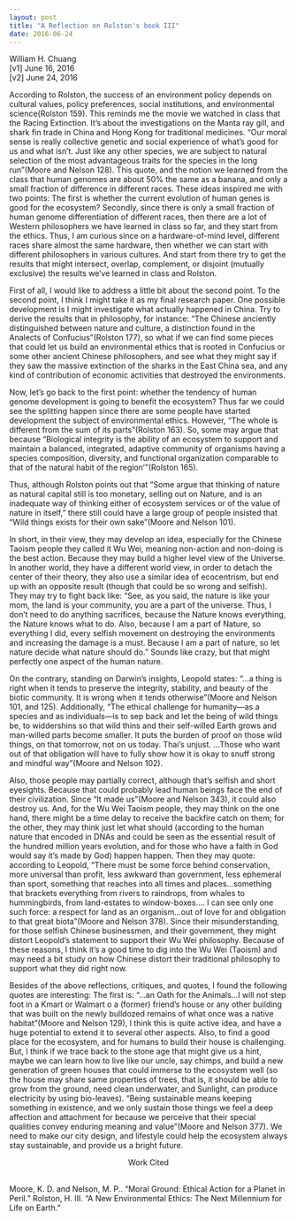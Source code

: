 ```yaml
---
layout: post
title: "A Reflection on Rolston's book III"
date: 2016-06-24
---
```

William H. Chuang<br>
[v1] June 16, 2016 <br>
[v2] June 24, 2016<br>

According to Rolston, the success of an environment policy depends on cultural values, policy preferences, social institutions, and environmental science(Rolston 159). This reminds me the movie we watched in class that the Racing Extinction. It’s about the investigations on the Manta ray gill, and shark fin trade in China and Hong Kong for traditional medicines. “Our moral sense is really collective genetic and social experience of what’s good for us and what isn’t. Just like any other species, we are subject to natural selection of the most advantageous traits for the species in the long run”(Moore and Nelson 128). This quote, and the notion we learned from the class that human genomes are about 50% the same as a banana, and only a small fraction of difference in different races. These ideas inspired me with two points: The first is whether the current evolution of human genes is good for the ecosystem? Secondly, since there is only a small fraction of human genome differentiation of different races, then there are a lot of Western philosophers we have learned in class so far, and they start from the ethics. Thus, I am curious since on a hardware-of-mind level, different races share almost the same hardware, then whether we can start with different philosophers in various cultures. And start from there try to get the results that might intersect, overlap, complement, or disjoint (mutually exclusive) the results we’ve learned in class and Rolston. <br>

First of all, I would like to address a little bit about the second point. To the second point, I think I might take it as my final research paper. One possible development is I might investigate what actually happened in China. Try to derive the results that in philosophy, for instance: “The Chinese anciently distinguished between nature and culture, a distinction found in the Analects of Confucius”(Rolston 177), so what if we can find some pieces that could let us build an environmental ethics that is rooted in Confucius or some other ancient Chinese philosophers, and see what they might say if they saw the massive extinction of the sharks in the East China sea, and any kind of contribution of economic activities that destroyed the environments.<br>

Now, let’s go back to the first point: whether the tendency of human genome development is going to benefit the ecosystem? Thus far we could see the splitting happen since there are some people have started development the subject of environmental ethics. However, “The whole is different from the sum of its parts”(Rolston 163). So, some may argue that because “Biological integrity is the ability of an ecosystem to support and maintain a balanced, integrated, adaptive community of organisms having a species composition, diversity, and functional organization comparable to that of the natural habit of the region’”(Rolston 165).<br>

Thus, although Rolston points out that “Some argue that thinking of nature as natural capital still is too monetary, selling out on Nature, and is an inadequate way of thinking either of ecosystem services or of the value of nature in itself,” there still could have a large group of people insisted  that “Wild things exists for their own sake”(Moore and Nelson 101). <br>

In short, in their view, they may develop an idea, especially for the Chinese Taoism people they called it Wu Wei, meaning non-action and non-doing is the best action. Because they may build a higher level view of the Universe. In another world, they have a different world view, in order to detach the center of their theory, they also use a similar idea of ecocentrism, but end up with an opposite result (though that could be so wrong and selfish). They may try to fight back like: “See, as you said, the nature is like your mom, the land is your community, you are a part of the universe. Thus, I don’t need to do anything sacrifices, because the Nature knows everything, the Nature knows what to do. Also, because I am a part of Nature, so everything I did, every selfish movement on destroying the environments and increasing the damage is a must. Because I am a part of nature, so let nature decide what nature should do.” Sounds like crazy, but that might perfectly one aspect of the human nature. <br>

On the contrary, standing on Darwin’s insights, Leopold states: “…a thing is right when it tends to preserve the integrity, stability, and beauty of the biotic community. It is wrong when it tends otherwise”(Moore and Nelson 101, and 125).  Additionally, “The ethical challenge for humanity—as a species and as individuals—is to sep back and let the being of wild things be, to widdershins so that wild thins and their self-willed Earth grows and man-willed parts become smaller. It puts the burden of proof on those wild things, on that tomorrow, not on us today. Thai’s unjust. …Those who want out of that obligation will have to fully show how it is okay to snuff strong and mindful way”(Moore and Nelson 102).<br>

Also, those people may partially correct, although that’s selfish and short eyesights. Because that could probably lead human beings face the end of their civilization. Since “It made us”(Moore and Nelson 343), it could also destroy us. And, for the Wu Wei Taoism people, they may think on the one hand, there might be a time delay to receive the backfire catch on them; for the other, they may think just let what should (according to the human nature that encoded in DNAs and could be seen as the essential result of the hundred million years evolution, and for those who have a faith in God would say it’s made by God) happen happen. Then they may quote: according to Leopold, “There must be some force behind conservation, more universal than profit, less awkward than government, less ephemeral than sport, something that reaches into all times and places…something that brackets everything from rivers to raindrops, from whales to hummingbirds, from land-estates to window-boxes…. I can see only one such force: a respect for land as an organism…out of love for and obligation to that great biota”(Moore and Nelson 378).  Since their misunderstanding, for those selfish Chinese businessmen, and their government, they might distort Leopold’s statement to support their Wu Wei philosophy. Because of these reasons, I think it’s a good time to dig into the Wu Wei (Taoism) and may need a bit study on how Chinese distort their traditional philosophy to support what they did right now.<br>

Besides of the above reflections, critiques, and quotes, I found the following quotes are interesting: The first is: “…an Oath for the Animals…I will not step foot in a Kmart or Walmart o a (former) friend’s house or any other building that was built on the newly bulldozed remains of what once was a native habitat”(Moore and Nelson 129), I think this is quite active idea, and have a huge potential to extend it to several other aspects. Also, to find a good place for the ecosystem, and for humans to build their house is challenging. But, I think if we trace back to the stone age that might give us a hint, maybe we can learn how to live like our uncle, say chimps, and build a new generation of green houses that could immerse to the ecosystem well (so the house may share same properties of trees, that is, it should be able to grow from the ground, need clean underwater, and Sunlight, can produce electricity by using bio-leaves). “Being sustainable means keeping something in existence, and we only sustain those things we feel a deep affection and attachment for because we perceive that their special qualities convey enduring meaning and value”(Moore and Nelson 377). We need to make our city design, and lifestyle could help the ecosystem always stay sustainable, and provide us a bright future.<br>

<p style="text-align: center">Work Cited</p><br>
Moore, K. D. and Nelson, M. P.. “Moral Ground: Ethical Action for a Planet in Peril.”
Rolston, H. III. “A New Environmental Ethics: The Next Millennium for Life on Earth.”

